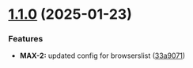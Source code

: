 # [1.1.0](https://github.com/maxim1006/config/compare/v1.0.0...v1.1.0) (2025-01-23)


### Features

* **MAX-2:** updated config for browserslist ([33a9071](https://github.com/maxim1006/config/commit/33a9071a188f17de5c0da9d22951318737ca0555))
